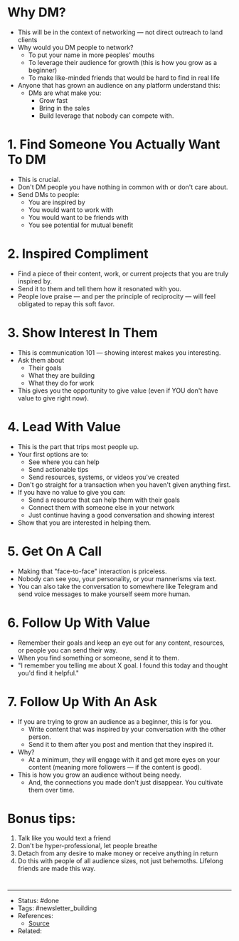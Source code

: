 # Why DM?
- This will be in the context of networking — not direct outreach to land clients
- Why would you DM people to network?
	- To put your name in more peoples' mouths
	- To leverage their audience for growth (this is how you grow as a beginner)
	- To make like-minded friends that would be hard to find in real life
- Anyone that has grown an audience on any platform understand this:
	- DMs are what make you:
		- Grow fast
		- Bring in the sales
		- Build leverage that nobody can compete with.

# 1. Find Someone You Actually Want To DM
- This is crucial.
- Don't DM people you have nothing in common with or don't care about.
- Send DMs to people:
	- You are inspired by
	- You would want to work with
	- You would want to be friends with
	- You see potential for mutual benefit

# 2. Inspired Compliment
- Find a piece of their content, work, or current projects that you are truly inspired by.
- Send it to them and tell them how it resonated with you.
- People love praise — and per the principle of reciprocity — will feel obligated to repay this soft favor.

# 3. Show Interest In Them
- This is communication 101 — showing interest makes you interesting.
- Ask them about
	- Their goals
	- What they are building
	- What they do for work
- This gives you the opportunity to give value (even if YOU don't have value to give right now).

# 4. Lead With Value
- This is the part that trips most people up.
- Your first options are to:
	- See where you can help
	- Send actionable tips
	- Send resources, systems, or videos you've created
- Don't go straight for a transaction when you haven't given anything first.
- If you have no value to give you can:
	- Send a resource that can help them with their goals
	- Connect them with someone else in your network
	- Just continue having a good conversation and showing interest
- Show that you are interested in helping them.

# 5. Get On A Call
- Making that "face-to-face" interaction is priceless.
- Nobody can see you, your personality, or your mannerisms via text.
- You can also take the conversation to somewhere like Telegram and send voice messages to make yourself seem more human.

# 6. Follow Up With Value
- Remember their goals and keep an eye out for any content, resources, or people you can send their way.
- When you find something or someone, send it to them.
- "I remember you telling me about X goal. I found this today and thought you'd find it helpful."

# 7. Follow Up With An Ask
- If you are trying to grow an audience as a beginner, this is for you.
	- Write content that was inspired by your conversation with the other person.
	- Send it to them after you post and mention that they inspired it.
- Why?
	- At a minimum, they will engage with it and get more eyes on your content (meaning more followers — if the content is good).
- This is how you grow an audience without being needy.
	- And, the connections you made don't just disappear. You cultivate them over time.

# Bonus tips:
1. Talk like you would text a friend
2. Don't be hyper-professional, let people breathe
3. Detach from any desire to make money or receive anything in return
4. Do this with people of all audience sizes, not just behemoths. Lifelong friends are made this way.

#
---
- Status: #done
- Tags: #newsletter_building
- References:
	- [Source](https://twitter.com/thedankoe/status/1534877477620879362)
- Related:
